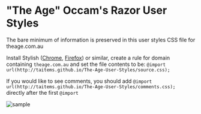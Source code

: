 "The Age" Occam's Razor User Styles
===================

The bare minimum of information is preserved in this user styles CSS file for theage.com.au

Install Stylish ([Chrome](https://chrome.google.com/webstore/detail/stylish/fjnbnpbmkenffdnngjfgmeleoegfcffe?hl=en), [Firefox](https://addons.mozilla.org/en-US/firefox/addon/stylish/)) or similar, create a rule for domain containing `theage.com.au` and set the file contents to be: `@import url(http://taitems.github.io/The-Age-User-Styles/source.css);`

If you would like to see comments, you should add  `@import url(http://taitems.github.io/The-Age-User-Styles/comments.css);` directly after the first `@import`

![sample](http://f.cl.ly/items/0T3Q0G0m2G2Z2S2q3N33/Image%202013.04.07%203:18:18%20PM.png)
